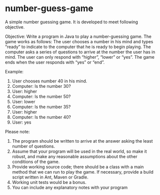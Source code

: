 number-guess-game
=================

A simple number guessing game. It is developed to meet following objective.


Objective:
Write a program in Java to play a number-guessing game. The game works as follows:
The user chooses a number in his mind and types “ready” to indicate to the computer that he is ready to begin playing.
The computer asks a series of questions to arrive at the number the user has in mind. The user can only respond with “higher”, “lower” or “yes”.
The game ends when the user responds with “yes” or “end”.
 
Example:
1. User chooses number 40 in his mind.
2. Computer: Is the number 30?
3. User: higher
4. Computer: Is the number 50?
5. User: lower
6. Computer: Is the number 35?
7. User: higher
8. Computer: Is the number 40?
9. User: yes
 
Please note:
1. The program should be written to arrive at the answer asking the least number of questions.
2. Assume that your program will be used in the real world, so make it robust, and make any reasonable assumptions about the other conditions of the game.
3. Provide working source code; there should be a class with a main method that we can run to play the game. If necessary, provide a build script written in Ant, Maven or Gradle.
4. Working unit tests would be a bonus.
5. You can include any explanatory notes with your program
